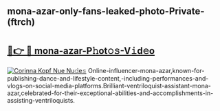 ## mona-azar-only-fans​-leaked-photo​-Private-(ftrch)


# <h2><a href="https://mediaupload.pro?title=mona-azar&ref=git">🔗👉 🔴 mona-azar-P𝚑ot𝚘𝚜-V𝚒d𝚎o</a></h2>

[![Corinna Kopf Nue Nu𝚍e𝚜](https://i.imgur.com/0qMVB7G.gif)](https://mediaupload.pro?title=mona-azar&ref=git)
Online-influencer-mona-azar,known-for-publishing-dance-and-lifestyle-content,-including-performances-and-vlogs-on-social-media-platforms.Brilliant-ventriloquist-assistant-mona-azar,celebrated-for-their-exceptional-abilities-and-accomplishments-in-assisting-ventriloquists.  